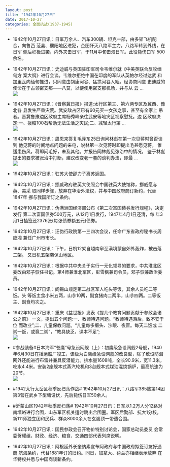 ```yaml
---
layout: post
title: "1942年10月27日"
date: 2017-10-27
categories: 全面抗战(1937-1945)
---
```


<meta name="referrer" content="no-referrer" />

- 1942年10月27日讯：日军万余人、汽车300辆、坦克一部，由多架飞机配合，向鲁西 范县、襥阳地区进犯，企图歼灭八路军主力。八路军转到外线，在日军 侧后积极进袭，内外夹击日军，于11月中旬击溃日军。此役毙伤曰军 500余名。 

- 1942年10月27日讯：史迪威与英国驻印军司令韦维尔就《中美英联合反攻缅甸方 案大纲》进行会谈。韦维尔拒绝中国在印度的军队从英帕尔经过达武 和加里瓦向缅甸推进，只同意由胡康河谷、猛拱河谷人緬。经协商同意 史迪威的使命在于占领密支那——八莫，以便使用密支那机场，并与从 云 ... <br/><img src="https://wx1.sinaimg.cn/large/aca367d8ly1fkx3rh22n0j20c8090wei.jpg" />

- 1942年10月27日讯：《晋察冀日报》报道:太行区第三、第六两专区及冀西、豫北各 县发生严重灾荒。武安敌占区已有60元买一女孩之事，甚至有全家上 吊者。晋冀鲁豫边区政府主席杨秀峰亲往武安等地灾区视察慰抚。边 区政府决定:一、拨粮100石帮助无法生活之灾民;二、减轻太行第 ... <br/><img src="https://wx3.sinaimg.cn/large/aca367d8ly1fkx20v4oohj20c809zjrh.jpg" />

- 1942年10月27日讯：周恩来答复毛泽东25日询问林彪在第一次见蒋时曾否谈到 他见蒋的时间地点问题的来电，说林第一次见蒋时即提出毛甚愿见蒋， 惟适患伤风，蒋即问毛好，未及其他。并报告同林彪见张治中的情况， 鉴于林彪提出的要求被张治中打断，建议改变老一套的谈判办法，即最  ... <br/><img src="https://wx3.sinaimg.cn/large/aca367d8ly1fkx0ap3jeij20c8090mx7.jpg" />

- 1942年10月27日讯：驻苏大使邵力子离苏返国。 

- 1942年10月27日讯：挪威政府驻英大使照会中国驻英大使馆称，挪威愿与英、美采 取同样步骤，放弃在华治外法权，并与中国政府商订新约，代替1847年 挪与我国所订之条约。 

- 1942年10月27日讯：伪满洲国经济部公布《第二次富国债券发行规程》，决定发行 第二次富国债券500万元，从12月1日发行，1947年4月1日还清，每 年3月1日抽签还2376张(每张债券额五元)债券。 

- 1942年10月27日讯：汪伪行政院第一三四次会议，任命广东省政府秘书长周应湘 兼任广州市市长。 

- 1942年10月27日讯：下午，日机12架自越南窜至滇境蒙自郊外轰炸，被击落二架。 又日机五架袭保山地区。 

- 1942年10月27日讯：根据中共中央关于实行一元化领导的要求，中共淮北区委改由邓子恢任书记。第4师兼淮北军区，彭雪枫兼司令员，邓子恢兼政治委员。 

- 1942年10月27日讯：阎锡山规定第二战区军人吃头等饭，其余人员吃二等饭。头 等饭主食小米五两，山芋10两，副食猪肉二两半，山芋四两。二等饭 主、副食均次之。 

- 1942年10月27日讯：重庆《益世报》发表《提几个教育问题贡献于参政会诸公之前》 一文，提出五个问题:一、教师待遇问题。“教师待遇落后，致不安于位 而改业”;二、儿童保教问题。“儿童每多癞头、沙眼、夜盲。每天二饭或 二粥一饭，或竟二粥”，“教具缺乏，课本不足”; <br/><img src="https://wx4.sinaimg.cn/large/aca367d8ly1fkwmf68m0cj20c80bxaa5.jpg" />

- #参战装备#日本海军“苍鹰”号急设网舰（上）：初鹰级急设网舰2号舰，1940年6月30日在播磨船厂竣工，该级为白鹰级急设网舰的改良型，除了敷设防潜网外还能进行布雷并兼具反潜能力。排水量1608吨，全长90.9米，宽11.3米，吃水4.4米。安装2座舰本式蒸汽轮机和3台舰本式煤油混烧锅炉，最高航速为20节。 <br/><img src="https://wx1.sinaimg.cn/large/aca367d8ly1fkwkoqc92mj20dc07c74x.jpg" />

- #1942太行太岳区秋季反扫荡作战# 1942年10月27日讯：八路军385旅第14团第3营在武乡下型塘设伏，先后毙伤日军50余人。 

- #沂蒙山区1942年秋季反扫荡# 1942年10月27日讯：日军以1.2万人分12路对南墙峪进行合围，山东军区机关适时跳出合围圈。军区后勤部、抗大1分校，新111师独立团和民兵、群众8000余人在玄崮顶一带遭合围。 

- 1942年10月27日讯：国民参政会召开物价特别讨论会，国家总动员委员 会常委贺耀组，财政、经济、粮食、交通四部代表列席说明。 

- 1942年10月27日讯：阿根廷外长奎纳素宣布阿政府与中国政府拟签订友好通商 航海条约，代替1881年订的旧约。同日，加拿大、荷兰亦相继表示放弃 在华特权并愿与中国商谈新条约。 

